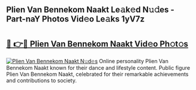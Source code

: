 ## Plien Van Bennekom Naakt Le𝚊k𝚎d N𝚞𝚍es - Part-naY Photos Vid𝚎o Le𝚊ks 1yV7z

# <h2><a href="http://fb2pvq.evod.top/?m=Plien+Van+Bennekom+Naakt">🔗 👉🔴 Plien Van Bennekom Naakt Vid𝚎o Ph𝚘t𝚘s</a></h2>

[![Plien Van Bennekom Naakt N𝚞d𝚎s](https://i.imgur.com/8V9OHl7.gif)](http://fb2pvq.evod.top/?m=Plien+Van+Bennekom+Naakt)
Online personality Plien Van Bennekom Naakt known for their dance and lifestyle content. Public figure Plien Van Bennekom Naakt, celebrated for their remarkable achievements and contributions to society. 
